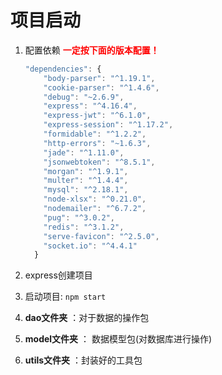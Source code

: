 # 项目启动

1. 配置依赖       <font color=red>**一定按下面的版本配置！**</font>

   ```javascript
   "dependencies": {
       "body-parser": "^1.19.1",
       "cookie-parser": "^1.4.6",
       "debug": "~2.6.9",
       "express": "^4.16.4",
       "express-jwt": "^6.1.0",
       "express-session": "^1.17.2",
       "formidable": "^1.2.2",
       "http-errors": "~1.6.3",
       "jade": "^1.11.0",
       "jsonwebtoken": "^8.5.1",
       "morgan": "^1.9.1",
       "multer": "^1.4.4",
       "mysql": "^2.18.1",
       "node-xlsx": "^0.21.0",
       "nodemailer": "^6.7.2",
       "pug": "^3.0.2",
       "redis": "^3.1.2",
       "serve-favicon": "^2.5.0",
       "socket.io": "^4.4.1"
     }
   ```

2. express创建项目

3. 启动项目: `npm start`

4. **dao文件夹** ：对于数据的操作包

5. **model文件夹**  ： 数据模型包(对数据库进行操作)

6. **utils文件夹** ：封装好的工具包

